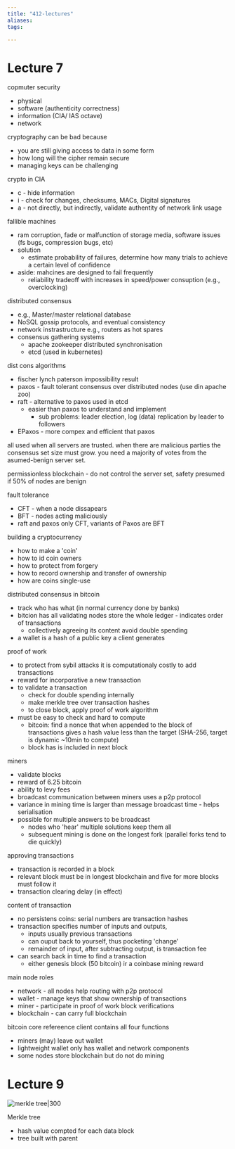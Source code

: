 ```yaml
---
title: "412-lectures"
aliases: 
tags: 

---
```



# Lecture 7
copmuter security
- physical
- software (authenticity correctness)
- information (CIA/ IAS octave)
- network

cryptography can be bad because
- you are still giving access to data in some form
- how long will the cipher remain secure
- managing keys can be challenging

crypto in CIA
- c - hide information
- i - check for changes, checksums, MACs, Digital signatures
- a - not directly, but indirectly, validate authentity of network link usage

fallible machines
- ram corruption, fade or malfunction of storage media, software issues (fs bugs, compression bugs, etc)
- solution
	- estimate probability of failures, determine how many trials to achieve a certain level of confidence
- aside: mahcines are designed to fail frequently
	- reliability tradeoff with increases in speed/power consuption (e.g., overclocking)

distributed consensus
-  e.g., Master/master relational database
-  NoSQL gossip protocols, and eventual consistency
- network instrastructure e.g., routers as hot spares
- consensus gathering systems
	- apache zookeeper distributed synchronisation
	- etcd (used in kubernetes)

dist cons algorithms
- fischer lynch paterson impossibility result
- paxos - fault tolerant consensus over distributed nodes (use din apache zoo)
- raft - alternative to paxos used in etcd
	- easier than paxos to understand and implement
		- sub problems: leader election, log (data) replication by leader to followers
- EPaxos - more compex and efficient that paxos

all used when all servers are trusted. when there are malicious parties the consensus set size must grow. you need a majority of votes from the asumed-benign server set. 

permissionless blockchain - do not control the server set, safety presumed if 50% of nodes are benign

fault tolerance
- CFT - when a node dissapears
- BFT - nodes acting maliciously
- raft and paxos only CFT, variants of Paxos are BFT

building a cryptocurrency
- how to make a 'coin'
- how to id coin owners
- how to protect from forgery
- how to record ownership and transfer of ownership
- how are coins single-use

distributed consensus in bitcoin
- track who has what (in normal currency done by banks)
- bitcion has all validating nodes store the whole ledger - indicates order of transactions
	- collectively agreeing its content avoid double spending
- a wallet is a hash of a public key a client generates

proof of work
- to protect from sybil attacks it is computationaly costly to add transactions
- reward for incorporative a new transaction
- to validate a transaction
	- check for double spending internally
	- make merkle tree over transaction hashes
	-  to close block, apply proof of work algorithm
- must be easy to check and hard to compute
	- bitcoin: find a nonce that when appended to the block of transactions gives a hash value less than the target (SHA-256, target is dynamic ~10min to compute)
	- block has is included in next block

miners
- validate blocks
- reward of 6.25 bitcoin
- ability to levy fees
- broadcast communication between miners uses a p2p protocol
- variance in mining time is larger than message broadcast time - helps serialisation
- possible for multiple answers to be broadcast
	- nodes who 'hear' multiple solutions keep them all
	- subsequent mining is done on the longest fork (parallel forks tend to die quickly)

approving transactions
- transaction is recorded in a block
- relevant block must be in longest blockchain and five for more blocks must follow it
- transaction clearing delay (in effect)

content of transaction
- no persistens coins: serial numbers are transaction hashes
- transaction specifies number of inputs and outputs, 
	- inputs usually previous transactions
	- can ouput back to yourself, thus pocketing 'change'
	- remainder of input, after subtracting output, is transaction fee
- can search back in time to find a transaction
	- either genesis block (50 bitcoin) ir a coinbase mining reward

main node roles
- network - all nodes help routing with p2p protocol
- wallet - manage keys that show ownership of transactions
- miner - participate in proof of work block verifications
- blockchain - can carry full blockchain

bitcoin core refereence client contains all four functions
- miners (may) leave out wallet
- lightweight wallet only has wallet and network components
- some nodes store blockchain but do not do mining

# Lecture 9
![merkle tree|300](https://i.imgur.com/umkxpSZ.png)

Merkle tree
 - hash value compted for each data block
 - tree built with parent